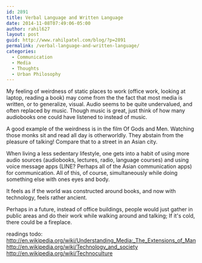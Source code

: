 ```yaml
---
id: 2891
title: Verbal Language and Written Language
date: 2014-11-08T07:49:06-05:00
author: rahil627
layout: post
guid: http://www.rahilpatel.com/blog/?p=2891
permalink: /verbal-language-and-written-language/
categories:
  - Communication
  - Media
  - Thoughts
  - Urban Philosophy
---
```

My feeling of weirdness of static places to work (office work, looking at laptop, reading a book) may come from the the fact that most media is written, or to generalize, visual. Audio seems to be quite undervalued, and often replaced by music. Though music is great, just think of how many audiobooks one could have listened to instead of music.

A good example of the weirdness is in the film Of Gods and Men. Watching those monks sit and read all day is otherworldly. They abstain from the pleasure of talking! Compare that to a street in an Asian city.

When living a less sedentary lifestyle, one gets into a habit of using more audio sources (audiobooks, lectures, radio, language courses) and using voice message apps (LINE? Perhaps all of the Asian communication apps) for communication. All of this, of course, simultaneously while doing something else with ones eyes and body.

It feels as if the world was constructed around books, and now with technology, feels rather ancient.

Perhaps in a future, instead of office buildings, people would just gather in public areas and do their work while walking around and talking; If it's cold, there could be a fireplace.

readings todo:
http://en.wikipedia.org/wiki/Understanding_Media:_The_Extensions_of_Man
http://en.wikipedia.org/wiki/Technology_and_society
http://en.wikipedia.org/wiki/Technoculture